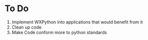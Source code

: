 # To Do

1. Implement WXPython into applications that would benefit from it
2. Clean up code
3. Make Code conform more to python standards